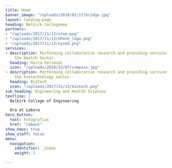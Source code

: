 ```yaml
---
title: Home
banner_image: "/uploads/2018/02/17/bridge.jpg"
layout: landing-page
heading: Belkirk Collegeeee
partners:
- "/uploads/2017/11/13/stem.png"
- "/uploads/2017/11/13/UPenn_logo.png"
- "/uploads/2017/11/13/nysed.png"
services:
- description: Performing collaborative research and providing services to support
    the Health Sector.
  heading: Marca Personal
  icon: "/uploads/2018/12/07/compass.jpg"
- description: Performing collaborative research and providing services to support
    the biotechnology sector.
  heading: BioTech
  icon: "/uploads/2017/11/13/biotech.png"
sub_heading: Engineering and Health Sciences
textline: |
  Belkirk College of Engineering

  Ora et Labora
hero_button:
  text: Fotografias
  href: "/about"
show_news: true
show_staff: false
menu:
  navigation:
    identifier: _index
    weight: 1

---
```

